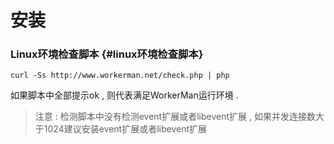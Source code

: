 # 安装

### Linux环境检查脚本 {#linux环境检查脚本}

```
curl -Ss http://www.workerman.net/check.php | php
```

如果脚本中全部提示ok , 则代表满足WorkerMan运行环境 . 

> 注意 : 检测脚本中没有检测event扩展或者libevent扩展 , 如果并发连接数大于1024建议安装event扩展或者libevent扩展




